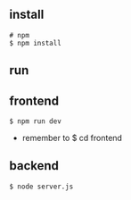 ## install

```shell
# npm
$ npm install
```
## run

## frontend

```shell
$ npm run dev
```
* remember to $ cd frontend

## backend
```shell
$ node server.js 
```
